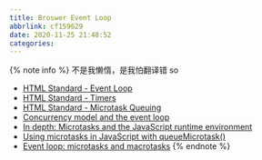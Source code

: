 ```yaml
---
title: Broswer Event Loop
abbrlink: cf159629
date: 2020-11-25 21:48:52
categories:
---
```


{% note info %}
不是我懒惰，是我怕翻译错
so
- [HTML Standard - Event Loop](https://html.spec.whatwg.org/multipage/webappapis.html#event-loops)
- [HTML Standard - Timers](https://html.spec.whatwg.org/multipage/timers-and-user-prompts.html#timers)
- [HTML Standard - Microtask Queuing](https://html.spec.whatwg.org/multipage/timers-and-user-prompts.html#microtask-queuing)
- [Concurrency model and the event loop](https://developer.mozilla.org/en-US/docs/Web/JavaScript/EventLoop)
- [In depth: Microtasks and the JavaScript runtime environment](https://developer.mozilla.org/en-US/docs/Web/API/HTML_DOM_API/Microtask_guide/In_depth)
- [Using microtasks in JavaScript with queueMicrotask()](https://developer.mozilla.org/en-US/docs/Web/API/HTML_DOM_API/Microtask_guide)
- [Event loop: microtasks and macrotasks](https://javascript.info/event-loop#event-loop)
{% endnote %}
